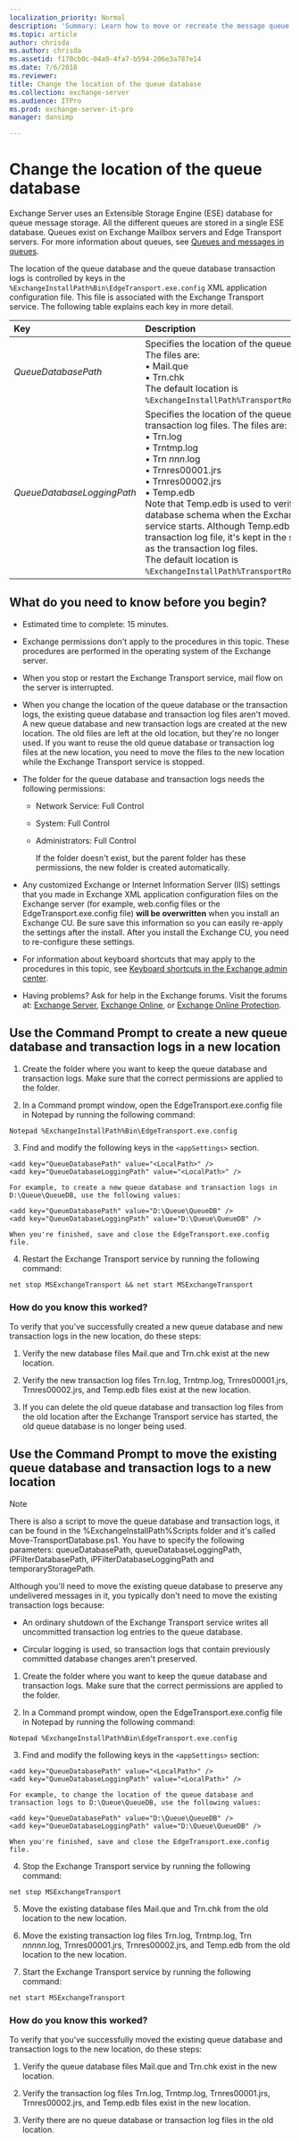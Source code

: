 ```yaml
---
localization_priority: Normal
description: 'Summary: Learn how to move or recreate the message queue database in Exchange Server 2016 and Exchange Server 2019.'
ms.topic: article
author: chrisda
ms.author: chrisda
ms.assetid: f170cb0c-04a9-4fa7-b594-206e3a787e14
ms.date: 7/6/2018
ms.reviewer: 
title: Change the location of the queue database
ms.collection: exchange-server
ms.audience: ITPro
ms.prod: exchange-server-it-pro
manager: dansimp

---
```


# Change the location of the queue database

Exchange Server uses an Extensible Storage Engine (ESE) database for queue message storage. All the different queues are stored in a single ESE database. Queues exist on Exchange Mailbox servers and Edge Transport servers. For more information about queues, see [Queues and messages in queues](queues.md).

The location of the queue database and the queue database transaction logs is controlled by keys in the `%ExchangeInstallPath%Bin\EdgeTransport.exe.config` XML application configuration file. This file is associated with the Exchange Transport service. The following table explains each key in more detail.

|**Key**|**Description**|
|:-----|:-----|
| _QueueDatabasePath_ <br/> |Specifies the location of the queue database files. The files are:  <br/> • Mail.que  <br/> • Trn.chk  <br/> The default location is `%ExchangeInstallPath%TransportRoles\data\Queue`.  <br/> |
| _QueueDatabaseLoggingPath_ <br/> |Specifies the location of the queue database transaction log files. The files are:  <br/> • Trn.log  <br/> • Trntmp.log  <br/> • Trn _nnn_.log  <br/> • Trnres00001.jrs  <br/> • Trnres00002.jrs  <br/> • Temp.edb  <br/> Note that Temp.edb is used to verify the queue database schema when the Exchange Transport service starts. Although Temp.edb isn't a transaction log file, it's kept in the same location as the transaction log files.  <br/> The default location is `%ExchangeInstallPath%TransportRoles\data\Queue`.  <br/> |

## What do you need to know before you begin?

- Estimated time to complete: 15 minutes.

- Exchange permissions don't apply to the procedures in this topic. These procedures are performed in the operating system of the Exchange server.

- When you stop or restart the Exchange Transport service, mail flow on the server is interrupted.

- When you change the location of the queue database or the transaction logs, the existing queue database and transaction log files aren't moved. A new queue database and new transaction logs are created at the new location. The old files are left at the old location, but they're no longer used. If you want to reuse the old queue database or transaction log files at the new location, you need to move the files to the new location while the Exchange Transport service is stopped.

- The folder for the queue database and transaction logs needs the following permissions:

  - Network Service: Full Control

  - System: Full Control

  - Administrators: Full Control

    If the folder doesn't exist, but the parent folder has these permissions, the new folder is created automatically.

- Any customized Exchange or Internet Information Server (IIS) settings that you made in Exchange XML application configuration files on the Exchange server (for example, web.config files or the EdgeTransport.exe.config file) **will be overwritten** when you install an Exchange CU. Be sure save this information so you can easily re-apply the settings after the install. After you install the Exchange CU, you need to re-configure these settings.

- For information about keyboard shortcuts that may apply to the procedures in this topic, see [Keyboard shortcuts in the Exchange admin center](../../about-documentation/exchange-admin-center-keyboard-shortcuts.md).

- Having problems? Ask for help in the Exchange forums. Visit the forums at: [Exchange Server](https://go.microsoft.com/fwlink/p/?linkId=60612), [Exchange Online](https://go.microsoft.com/fwlink/p/?linkId=267542), or [Exchange Online Protection](https://go.microsoft.com/fwlink/p/?linkId=285351).

## Use the Command Prompt to create a new queue database and transaction logs in a new location
<a name="New"> </a>

1. Create the folder where you want to keep the queue database and transaction logs. Make sure that the correct permissions are applied to the folder.

2. In a Command prompt window, open the EdgeTransport.exe.config file in Notepad by running the following command:

  ```
  Notepad %ExchangeInstallPath%Bin\EdgeTransport.exe.config
  ```

3. Find and modify the following keys in the `<appSettings>` section.

  ```
  <add key="QueueDatabasePath" value="<LocalPath>" />
  <add key="QueueDatabaseLoggingPath" value="<LocalPath>" />
  ```

    For example, to create a new queue database and transaction logs in D:\Queue\QueueDB, use the following values:

  ```
  <add key="QueueDatabasePath" value="D:\Queue\QueueDB" />
  <add key="QueueDatabaseLoggingPath" value="D:\Queue\QueueDB" />
  ```

    When you're finished, save and close the EdgeTransport.exe.config file.

4. Restart the Exchange Transport service by running the following command:

  ```
  net stop MSExchangeTransport && net start MSExchangeTransport
  ```

### How do you know this worked?

To verify that you've successfully created a new queue database and new transaction logs in the new location, do these steps:

1. Verify the new database files Mail.que and Trn.chk exist at the new location.

2. Verify the new transaction log files Trn.log, Trntmp.log, Trnres00001.jrs, Trnres00002.jrs, and Temp.edb files exist at the new location.

3. If you can delete the old queue database and transaction log files from the old location after the Exchange Transport service has started, the old queue database is no longer being used.

## Use the Command Prompt to move the existing queue database and transaction logs to a new location
<a name="Existing"> </a>

> [!NOTE]
> There is also a script to move the queue database and transaction logs, it can be found in the %ExchangeInstallPath%Scripts folder and it's called Move-TransportDatabase.ps1. You have to specify the following parameters: queueDatabasePath, queueDatabaseLoggingPath, iPFilterDatabasePath, iPFilterDatabaseLoggingPath and temporaryStoragePath.

Although you'll need to move the existing queue database to preserve any undelivered messages in it, you typically don't need to move the existing transaction logs because:

- An ordinary shutdown of the Exchange Transport service writes all uncommitted transaction log entries to the queue database.

- Circular logging is used, so transaction logs that contain previously committed database changes aren't preserved.

1. Create the folder where you want to keep the queue database and transaction logs. Make sure that the correct permissions are applied to the folder.

2. In a Command prompt window, open the EdgeTransport.exe.config file in Notepad by running the following command:

  ```
  Notepad %ExchangeInstallPath%Bin\EdgeTransport.exe.config
  ```

3. Find and modify the following keys in the `<appSettings>` section:

  ```
  <add key="QueueDatabasePath" value="<LocalPath>" />
  <add key="QueueDatabaseLoggingPath" value="<LocalPath>" />
  ```

    For example, to change the location of the queue database and transaction logs to D:\Queue\QueueDB, use the following values:

  ```
  <add key="QueueDatabasePath" value="D:\Queue\QueueDB" />
  <add key="QueueDatabaseLoggingPath" value="D:\Queue\QueueDB" />
  ```

    When you're finished, save and close the EdgeTransport.exe.config file.

4. Stop the Exchange Transport service by running the following command:

  ```
  net stop MSExchangeTransport
  ```

5. Move the existing database files Mail.que and Trn.chk from the old location to the new location.

6. Move the existing transaction log files Trn.log, Trntmp.log, Trn _nnnnn_.log, Trnres00001.jrs, Trnres00002.jrs, and Temp.edb from the old location to the new location.

7. Start the Exchange Transport service by running the following command:

  ```
  net start MSExchangeTransport
  ```

### How do you know this worked?

 To verify that you've successfully moved the existing queue database and transaction logs to the new location, do these steps:

1. Verify the queue database files Mail.que and Trn.chk exist in the new location.

2. Verify the transaction log files Trn.log, Trntmp.log, Trnres00001.jrs, Trnres00002.jrs, and Temp.edb files exist in the new location.

3. Verify there are no queue database or transaction log files in the old location.




